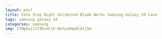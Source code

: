 ```yaml
---
layout: post
title: Fate Stay Night Unlimited Blade Works Samsung Galaxy S9 Case
tags: samsung galaxy s9
categories: samsung
img: 1TNgGojJJ7ZKuoCik-8eYyuKmpQl8sj5m
---
```

